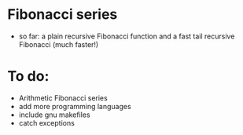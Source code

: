 # Fibonacci series
 - so far: a plain recursive Fibonacci function and a fast tail recursive Fibonacci (much faster!)

# To do:
 - Arithmetic Fibonacci series
 - add more programming languages
 - include gnu makefiles
 - catch exceptions
